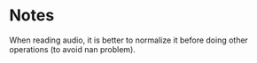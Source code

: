 # Notes
When reading audio, it is better to normalize it before doing other operations (to avoid nan problem).